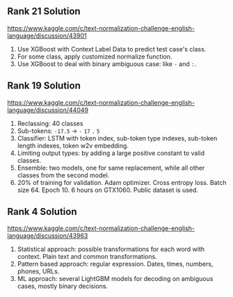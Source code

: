 ##  Rank 21 Solution

<https://www.kaggle.com/c/text-normalization-challenge-english-language/discussion/43901>

1. Use XGBoost with Context Label Data to predict test case's class.
2. For some class, apply customized normalize function.
3. Use XGBoost to deal with binary ambiguous case: like `-` and `:`.

## Rank 19 Solution

<https://www.kaggle.com/c/text-normalization-challenge-english-language/discussion/44049>

1. Reclassing: 40 classes
2. Sub-tokens: `-17.5` -> `-` `17` `.` `5`
3. Classifier: LSTM with token index, sub-token type indexes, sub-token length indexes, token w2v embedding.
4. Limiting output types: by adding a large positive constant to valid classes.
5. Ensemble: two models, one for same replacement, while all other classes from the second model.
6. 20% of training for validation. Adam optimizer. Cross entropy loss. Batch size 64. Epoch 10. 6 hours on GTX1060. Public dataset is used.

## Rank 4 Solution

<https://www.kaggle.com/c/text-normalization-challenge-english-language/discussion/43963>

1. Statistical approach: possible transformations for each word with context. Plain text and common transformations.
2. Pattern based approach: regular expression. Dates, times, numbers, phones, URLs.
3. ML approach: several LightGBM models for decoding on ambiguous cases, mostly binary decisions.